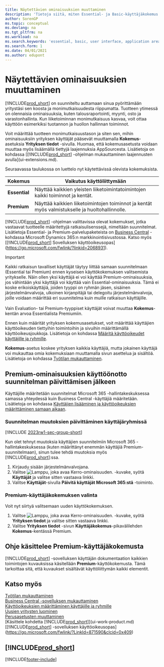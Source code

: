 ```yaml
---
title: Näytettävien ominaisuuksien muuttaminen
description: 'Tietoja siitä, miten Essential- ja Basic-käyttäjäkokemus tarkoittaa käyttöliittymässä, sovellusalueilla ja yrityksessä.'
author: SorenGP
ms.topic: conceptual
ms.devlang: na
ms.tgt_pltfrm: na
ms.workload: na
ms.search.keywords: 'essential, basic, user interface, application area, experience'
ms.search.form: 1
ms.date: 04/01/2021
ms.author: edupont
---
```

# <a name="change-which-features-are-displayed" />Näytettävien ominaisuuksien muuttaminen
[!INCLUDE[prod_short](includes/prod_short.md)] on suunniteltu auttamaan sinua pyörittämään yritystäsi sen koosta ja monimutkaisuudesta riippumatta. Tuotteen ytimessä on olennaisia ominaisuuksia, kuten talousraportointi, myynti, osto ja varastonhallinta. Kun liiketoiminnan monimutkaisuus kasvaa, voit ottaa käyttöön esimerkiksi tuotannon ja huollon hallinnan toiminnot.

Voit määrittää tuotteen monimutkaisuustason ja siten sen, mihin ominaisuuksiin yrityksen käyttäjät pääsevät muuttamalla **Kokemus**-asetuksia **Yrityksen tiedot** -sivulla. Huomaa, että kokemusasetusta voidaan muuttaa myös lisäämällä tiettyjä laajennuksia AppSourcesta. Lisätietoja on kohdassa [[!INCLUDE[prod_short](includes/prod_short.md)] -ohjelman mukauttaminen laajennusten avulla](ui-extensions.md).

Seuraavassa taulukossa on luettelo nyt käytettävissä olevista kokemuksista.

| Kokemus | Vaikutus käyttöliittymään |
| --- | --- |
| **Essential** |Näyttää kaikkien yleisten liiketoimintatoimintojen kaikki toiminnot ja kentät.|
| **Premium** |Näyttää kaikkien liiketoimintojen toiminnot ja kentät myös valmistukselle ja huoltohallinnolle.|

[!INCLUDE[prod_short](includes/prod_short.md)] -ohjelman valittavissa olevat kokemukset, jotka vastaavat tuotteelle määritettyjä ratkaisulisenssejä, nimeltään suunnitelmat. Lisätietoja Essential- ja Premium-palvelupaketeista on [Business Central](https://go.microsoft.com/fwlink/?linkid=870242) -kohdassa Microsoft Dynamics 365:n markkinointisivustossa. Katso myös [[!INCLUDE[prod_short](includes/prod_short.md)] Sovelluksen käyttöoikeusopas](https://go.microsoft.com/fwlink/?linkid=2068931).

> [!IMPORTANT]  
> Kaikki ratkaisun tavalliset käyttäjät täytyy liittää samaan suunnitelmaan (Essential tai Premium) ennen kyseisen käyttökokemuksen valitsemista yritykselle. Näin ollen yksi käyttäjä ei voi käyttää Premium-ominaisuuksia, jos vähintään yksi käyttäjä voi käyttää vain Essential-ominaisuuksia. Tämä ei koske erikoiskäyttäjiä, joiden tyyppi on ryhmän jäsen, sisäinen järjestelmänvalvoja, ulkoinen kirjanpitäjä tai delegoitu järjestelmänvalvoja, joille voidaan määrittää eri suunnitelma kuin muille ratkaisun käyttäjille.<br /><br /> Vain Evaluation- tai Premium-tyyppiset käyttäjät voivat muuttaa **Kokemus**-kentän arvoa Essentialista Premiumiin.

Ennen kuin määrität yrityksen kokemusasetukset, voit määrittää käyttäjien käyttöoikeuden tiettyihin toimintoihin ja sivuihin määrittämällä käyttöoikeusjoukkoja. Lisätietoja on kohdassa [Määritä käyttöoikeudet käyttäjille ja ryhmille](ui-define-granular-permissions.md).

**Kokemus**-asetus koskee yrityksen kaikkia käyttäjiä, mutta jokainen käyttäjä voi mukauttaa omia kokemuksiaan muuttamalla sivun asettelua ja sisältöä. Lisätietoja on kohdassa [Työtilan mukauttaminen](ui-personalization-user.md).

## <a name="enabling-premium-features-after-upgrading-a-plan" />Premium-ominaisuuksien käyttöönotto suunnitelman päivittämisen jälkeen
Käyttäjille määritetään suunnitelmat Microsoft 365 -hallintakeskuksessa samassa yhteydessä kuin Business Central -käyttäjiä määritetään. Lisätietoja on kohdassa [Käyttäjien lisääminen ja käyttöoikeuksien määrittäminen samaan aikaan](/microsoft-365/admin/add-users/add-users?view=o365-worldwide&preserve-view=true).

### <a name="to-update-plan-changes-in-users-groups" />Suunnitelman muutoksien päivittäminen käyttäjäryhmissä

[!INCLUDE [2023rw1-sec-group-short](includes/2023rw1-sec-group-short.md)]

Kun olet tehnyt muutoksia käyttäjien suunnitelmiin Microsoft 365 -hallintakeskuksessa (kuten määrittänyt enemmän käyttäjiä Premium-suunnitelmaan), sinun tulee tehdä muutoksia myös [!INCLUDE[prod_short](includes/prod_short.md)]:ssa.

1. Kirjaudu sisään järjestelmänvalvojana.
2. Valitse ![Lamppu, joka avaa Kerro-ominaisuuden.](media/ui-search/search_small.png "Kerro, mitä haluat tehdä") -kuvake, syötä **Käyttäjät** ja valitse sitten vastaava linkki.
3. Valitse **Käyttäjät**-sivulla **Päivitä käyttäjät Microsoft 365:stä** -toiminto.

### <a name="to-select-the-premium-experience" />Premium-käyttäjäkokemuksen valinta
Voit nyt siirtyä valitsemaan uuden käyttökokemuksen.
1. Valitse ![Lamppu, joka avaa Kerro-ominaisuuden.](media/ui-search/search_small.png "Kerro, mitä haluat tehdä") -kuvake, syötä **Yrityksen tiedot** ja valitse sitten vastaava linkki.
2. Valitse **Yrityksen tiedot** -sivun **Käyttäjäkokemus**-pikavälilehden **Kokemus**-kentässä Premium.

## <a name="help-assumes-premium-experience" />Ohje käsittelee Premium-käyttäjäkokemusta
[!INCLUDE[prod_short](includes/prod_short.md)] -sovelluksen käyttäjän dokumentaation kaikkien toimintojen kuvauksissa käsitellään **Premium**-käyttökokemusta. Tämä tarkoittaa sitä, että kuvaukset sisältävät käyttöliittymän kaikki elementit.

## <a name="see-also" />Katso myös
[Työtilan mukauttaminen](ui-personalization-user.md)  
[Business Central -sovelluksen mukauttaminen](ui-customizing-overview.md)  
[Käyttöoikeuksien määrittäminen käyttäjille ja ryhmille](ui-define-granular-permissions.md)  
[Uusien yritysten luominen](about-new-company.md)  
[Perusasetusten muuttaminen](ui-change-basic-settings.md)  
[Käsittele kohdetta [!INCLUDE[prod_short](includes/prod_short.md)]](ui-work-product.md)  
[[!INCLUDE[prod_short](includes/prod_short.md)] -sovelluksen käyttöoikeusopas](https://go.microsoft.com/fwlink/?LinkId=871590&clcid=0x409)

## <a name="includeprodshortincludesfreetrialmdmd" />[!INCLUDE[prod_short](includes/free_trial_md.md)]


[!INCLUDE[footer-include](includes/footer-banner.md)]
